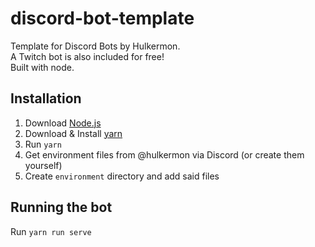 # discord-bot-template
Template for Discord Bots by Hulkermon.  
A Twitch bot is also included for free!  
Built with node.

## Installation
1. Download [Node.js](https://nodejs.org/en/)
2. Download & Install [yarn](https://classic.yarnpkg.com/en/docs/install/)
2. Run `yarn`
3. Get environment files from @hulkermon via Discord (or create them yourself)
4. Create `environment` directory and add said files

## Running the bot
Run `yarn run serve`
